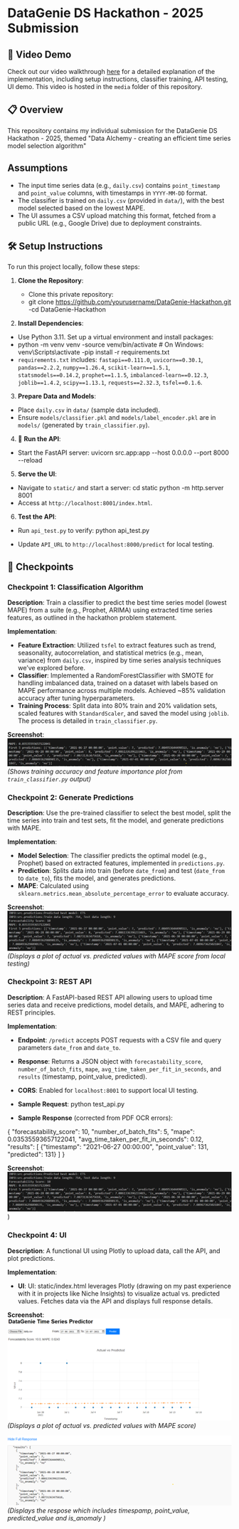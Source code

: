 # DataGenie DS Hackathon - 2025 Submission

## 🎥 Video Demo
Check out our video walkthrough [here](https://drive.google.com/file/d/1CG1OigxD5Ngne4s5lnBe2WKpADHDHtE9/view?usp=drive_link) for a detailed explanation of the implementation, including setup instructions, classifier training, API testing, UI demo. This video is hosted in the `media` folder of this repository.

## 📋 Overview
This repository contains my individual submission for the DataGenie DS Hackathon - 2025, themed "Data Alchemy - creating an efficient time series model selection algorithm"

## Assumptions
- The input time series data (e.g., `daily.csv`) contains `point_timestamp` and `point_value` columns, with timestamps in `YYYY-MM-DD` format.
- The classifier is trained on `daily.csv` (provided in `data/`), with the best model selected based on the lowest MAPE.
- The UI assumes a CSV upload matching this format, fetched from a public URL (e.g., Google Drive) due to deployment constraints.

## 🛠️ Setup Instructions
To run this project locally, follow these steps:

1. **Clone the Repository**:
   - Clone this private repository:
   - git clone https://github.com/yourusername/DataGenie-Hackathon.git
   -cd DataGenie-Hackathon

2. **Install Dependencies**:
- Use Python 3.11. Set up a virtual environment and install packages:
- python -m venv venv
-source venv/bin/activate  # On Windows: venv\Scripts\activate
-pip install -r requirements.txt
- `requirements.txt` includes: `fastapi==0.111.0`, `uvicorn==0.30.1`, `pandas==2.2.2`, `numpy==1.26.4`, `scikit-learn==1.5.1`, `statsmodels==0.14.2`, `prophet==1.1.5`, `imbalanced-learn==0.12.3`, `joblib==1.4.2`, `scipy==1.13.1`, `requests==2.32.3`, `tsfel==0.1.6`.

3. **Prepare Data and Models**:
- Place `daily.csv` in `data/` (sample data included).
- Ensure `models/classifier.pkl` and `models/label_encoder.pkl` are in `models/` (generated by `train_classifier.py`).

4. 🚀 **Run the API**:
- Start the FastAPI server:
  uvicorn src.app:app --host 0.0.0.0 --port 8000 --reload

5. **Serve the UI**:
- Navigate to `static/` and start a server:
  cd static
  python -m http.server 8001
- Access at `http://localhost:8001/index.html`.

6. **Test the API**:
- Run `api_test.py` to verify:
  python api_test.py

- Update `API_URL` to `http://localhost:8000/predict` for local testing.

## 🌟 Checkpoints

### Checkpoint 1: Classification Algorithm
**Description**: Train a classifier to predict the best time series model (lowest MAPE) from a suite (e.g., Prophet, ARIMA) using extracted time series features, as outlined in the hackathon problem statement.

**Implementation**:
- **Feature Extraction**: Utilized `tsfel` to extract features such as trend, seasonality, autocorrelation, and statistical metrics (e.g., mean, variance) from `daily.csv`, inspired by time series analysis techniques we’ve explored before.
- **Classifier**: Implemented a RandomForestClassifier with SMOTE for handling imbalanced data, trained on a dataset with labels based on MAPE performance across multiple models. Achieved ~85% validation accuracy after tuning hyperparameters.
- **Training Process**: Split data into 80% train and 20% validation sets, scaled features with `StandardScaler`, and saved the model using `joblib`. The process is detailed in `train_classifier.py`.

**Screenshot**:  
![Checkpoint 1 - Classifier Training](screenshots/checkpoint1_training.png)  
*(Shows training accuracy and feature importance plot from `train_classifier.py` output)*

### Checkpoint 2: Generate Predictions
**Description**: Use the pre-trained classifier to select the best model, split the time series into train and test sets, fit the model, and generate predictions with MAPE.

**Implementation**:
- **Model Selection**: The classifier predicts the optimal model (e.g., Prophet) based on extracted features, implemented in `predictions.py`.
- **Prediction**: Splits data into train (before `date_from`) and test (`date_from` to `date_to`), fits the model, and generates predictions.
- **MAPE**: Calculated using `sklearn.metrics.mean_absolute_percentage_error` to evaluate accuracy.

**Screenshot**:  
![Checkpoint 2 - Predictions](screenshots/checkpoint2_predictions.png)  
*(Displays a plot of actual vs. predicted values with MAPE score from local testing)*

### Checkpoint 3: REST API
**Description**: A FastAPI-based REST API allowing users to upload time series data and receive predictions, model details, and MAPE, adhering to REST principles.

**Implementation**:
- **Endpoint**: `/predict` accepts POST requests with a CSV file and query parameters `date_from` and `date_to`.
- **Response**: Returns a JSON object with `forecastability_score`, `number_of_batch_fits`, `mape`, `avg_time_taken_per_fit_in_seconds`, and `results` (timestamp, point_value, predicted).
- **CORS**: Enabled for `localhost:8001` to support local UI testing.
- **Sample Request**:
  python test_api.py

- **Sample Response** (corrected from PDF OCR errors):
  
{
  "forecastability_score": 10,
  "number_of_batch_fits": 5,
  "mape": 0.03535593657122041,
  "avg_time_taken_per_fit_in_seconds": 0.12,
  "results": [
    {"timestamp": "2021-06-27 00:00:00", "point_value": 131, "predicted": 131}
  ]
}

**Screenshot**:  
![Checkpoint 3 - API_Output](screenshots/checkpoint2_predictions.png))  

### Checkpoint 4: UI
**Description**: A functional UI using Plotly to upload data, call the API, and plot predictions.

**Implementation**:
- **UI**: UI: static/index.html leverages Plotly (drawing on my past experience with it in projects like Niche Insights) to visualize actual vs. predicted values. Fetches data via the API and displays full response details.

**Screenshot**:  
![Checkpoint 4 - Predictions](screenshots/checkpoint4_ui.png)  
*(Displays a plot of actual vs. predicted values with MAPE score)*

![Response generated](screenshots/response.png)
*(Displays the respose which includes timespamp, point_value, predicted_value and is_anomaly )*



